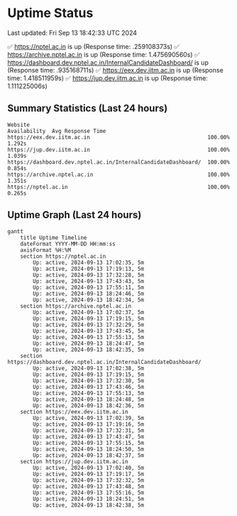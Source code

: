 # Uptime Status
Last updated: Fri Sep 13 18:42:33 UTC 2024

✅ https://nptel.ac.in is up (Response time: .259108373s)
✅ https://archive.nptel.ac.in is up (Response time: 1.475690560s)
✅ https://dashboard.dev.nptel.ac.in/InternalCandidateDashboard/ is up (Response time: .935168711s)
✅ https://eex.dev.iitm.ac.in is up (Response time: 1.418511959s)
✅ https://jup.dev.iitm.ac.in is up (Response time: 1.111225006s)

## Summary Statistics (Last 24 hours)
```
Website                                                        Availability  Avg Response Time
https://eex.dev.iitm.ac.in                                     100.00%       1.292s
https://jup.dev.iitm.ac.in                                     100.00%       1.039s
https://dashboard.dev.nptel.ac.in/InternalCandidateDashboard/  100.00%       0.854s
https://archive.nptel.ac.in                                    100.00%       1.351s
https://nptel.ac.in                                            100.00%       0.265s
```

## Uptime Graph (Last 24 hours)
```mermaid
gantt
    title Uptime Timeline
    dateFormat YYYY-MM-DD HH:mm:ss
    axisFormat %H:%M
    section https://nptel.ac.in
        Up: active, 2024-09-13 17:02:35, 5m
        Up: active, 2024-09-13 17:19:13, 5m
        Up: active, 2024-09-13 17:32:28, 5m
        Up: active, 2024-09-13 17:43:43, 5m
        Up: active, 2024-09-13 17:55:11, 5m
        Up: active, 2024-09-13 18:24:46, 5m
        Up: active, 2024-09-13 18:42:34, 5m
    section https://archive.nptel.ac.in
        Up: active, 2024-09-13 17:02:37, 5m
        Up: active, 2024-09-13 17:19:15, 5m
        Up: active, 2024-09-13 17:32:29, 5m
        Up: active, 2024-09-13 17:43:45, 5m
        Up: active, 2024-09-13 17:55:13, 5m
        Up: active, 2024-09-13 18:24:47, 5m
        Up: active, 2024-09-13 18:42:35, 5m
    section https://dashboard.dev.nptel.ac.in/InternalCandidateDashboard/
        Up: active, 2024-09-13 17:02:38, 5m
        Up: active, 2024-09-13 17:19:15, 5m
        Up: active, 2024-09-13 17:32:30, 5m
        Up: active, 2024-09-13 17:43:46, 5m
        Up: active, 2024-09-13 17:55:13, 5m
        Up: active, 2024-09-13 18:24:48, 5m
        Up: active, 2024-09-13 18:42:36, 5m
    section https://eex.dev.iitm.ac.in
        Up: active, 2024-09-13 17:02:39, 5m
        Up: active, 2024-09-13 17:19:16, 5m
        Up: active, 2024-09-13 17:32:31, 5m
        Up: active, 2024-09-13 17:43:47, 5m
        Up: active, 2024-09-13 17:55:15, 5m
        Up: active, 2024-09-13 18:24:50, 5m
        Up: active, 2024-09-13 18:42:37, 5m
    section https://jup.dev.iitm.ac.in
        Up: active, 2024-09-13 17:02:40, 5m
        Up: active, 2024-09-13 17:19:17, 5m
        Up: active, 2024-09-13 17:32:32, 5m
        Up: active, 2024-09-13 17:43:48, 5m
        Up: active, 2024-09-13 17:55:16, 5m
        Up: active, 2024-09-13 18:24:51, 5m
        Up: active, 2024-09-13 18:42:38, 5m
```
